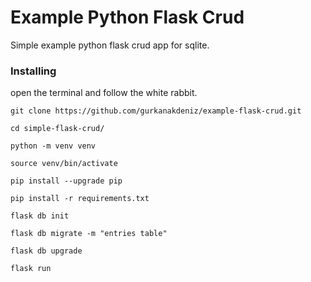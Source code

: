 # Example Python Flask Crud

 Simple example python flask crud app for sqlite.
 

### Installing

open the terminal and follow the white rabbit.

```
git clone https://github.com/gurkanakdeniz/example-flask-crud.git
```
```
cd simple-flask-crud/
```
```
python -m venv venv
```
```
source venv/bin/activate
```
```
pip install --upgrade pip
```
```
pip install -r requirements.txt
```
```
flask db init
```
```
flask db migrate -m "entries table"
```
```
flask db upgrade
```
```
flask run
```
